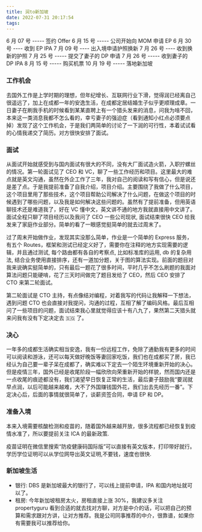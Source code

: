 ```yaml
---
title: 润to新加坡
date: 2022-07-31 20:17:54
tags:
---
```


6 月 07 号 ----- 签约 Offer
6 月 15 号 ----- 公司开始向 MOM 申请 EP
6 月 30 号 ---- 收到 EP IPA
7 月 09 号 ---- 出入境申请护照换新
7 月 26 号 ---- 收到换新的护照
7 月 25 号 ----- 提交了妻子的 DP 申请
7 月 26 号 ----- 收到妻子的 DP IPA
8 月 15 号 ----- 购买机票
10 月 19 号 ----- 落地新加坡

<!--more-->

### 工作机会

去国外工作是上学时期的理想，但年纪增长、互联网行业下滑，觉得润已经离自己很遥远了，加上在成都一年的安逸生活，在成都定居结婚生子似乎更顺理成章。一日妻子在刷我手机的时候看到某某直聘上有一个猎头发来的消息，问我为啥不回，本来这一类消息我都不怎么看的，幸亏妻子的强迫症（看到通知小红点必须要点掉）发现了这个工作机会，于是我们两简单的讨论了一下润的可行性，本着试试看的心情我递交了简历。对方很快安排了面试。

### 面试

从面试开始就感受到与国内面试有很大的不同，没有大厂面试造火箭，入职拧螺丝的情况。第一轮面试见了 CEO 和 VC，聊了一些工作经历和项目。这里最大的难点就是英文沟通，虽然在外企工作了三年，我对自己的阅读和写有信心，但是说还是差了点。于是我提前准备了自我介绍，项目介绍。主要围绕了我做了什么项目，这个项目里用了那些技术，这个项目帮助公司解决了什么问题，在做这个项目的时候遇到了哪些问题，以及我是如何解决这些问题的。虽然有了提前准备，但用英语聊技术还是难道我了，好在 VC 懂中文，英文讲不通的地方我就直接用中文讲了。面试全程只聊了项目经历以及我问了 CEO 一些公司现状, 面试结束很快 CEO 给我发来了家庭作业部分。简单的看了一眼感觉挺简单的就去过周末了。

过了周末开始做作业，发现其实没那么简单，作业是一个简单的 Express 服务，有五个 Routes，框架和测试已经定义好了，需要你在注释的地方实现需要的逻辑，并且通过测试, 每个路由都有各自的考察点, 比如标准库的运用, db 的复杂用法, 结合业务使用直接排序，还有一道加分题，关于图的算法实现。前面的题目对我来说确实挺简单的，只有最后一题花了很多时间，平时几乎不怎么刷题的我面对算法问题只能硬啃，花了三天时间做完了题目发给了 CEO，然后 CEO 安排了 CTO 来第二轮面试。

第二轮面试是 CTO 主持，有点像结对编程，对着我写的代码让我解释一下想法，遇到问题 CTO 也会直接对我提问，沟通的过程，互相了解了编码风格。最后互相问了一些项目的问题，面试结束我心里就觉得应该十有八九了，果然第二天猎头就来问我有没有下定决定去 🇸🇬 了。

### 决心

一年多的成都生活确实相当安逸，我有一份远程工作，免除了通勤我有更多的时间可以阅读和游泳，还可以每天做好晚饭等妻回家吃饭，我们也在成都买了房，我已经认为自己要一辈子呆在成都了，确实难以下定去一个陌生环境重新开始的决心。但是疫情三年，国外已经是收尾阶段一幅欣欣向荣重新开始的样貌，然而国内还是一点收尾的痕迹都没有，我们渴望早日恢复正常的生活，最后妻子鼓励我“要润就早点润，以后可能越来越难，大不了外国赚钱国外花，我们出去先经历一番”。下定决心后，后面的事情就很简单了，谈薪资签合同，申请 EP 和 DP。

### 准备入境

本来入境需要核酸检测和疫苗的，随着国外越来越开放，很多流程都已经恢复到疫情水准了，所以要提前关注 ICA 的最新政策.

疫苗证明在微信里搜索“防疫健康码国际版”可以直接有英文版本，打印带好就行。
学历学位证明可以从学位网导出英文证明,不要钱，速度也很快.

### 新加坡生活

- 银行: DBS 是新加坡最大的银行了，可以线上提前申请，IPA 和国内地址就可以了。
- 租房: 今年新加坡租房太火，房租直接上涨 30%，我建议多关注 propertyguru 看到合适的就去找对方聊，对方是中介的话，可以把自己的预算和需求跟对方讲，让对方推荐。我是公司同事推荐的中介，很靠谱，如果你有需要我可以推荐给你。
